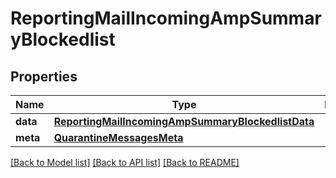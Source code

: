 # ReportingMailIncomingAmpSummaryBlockedlist

## Properties
Name | Type | Description | Notes
------------ | ------------- | ------------- | -------------
**data** | [**ReportingMailIncomingAmpSummaryBlockedlistData**](ReportingMailIncomingAmpSummaryBlockedlistData.md) |  | [optional] 
**meta** | [**QuarantineMessagesMeta**](QuarantineMessagesMeta.md) |  | [optional] 

[[Back to Model list]](../README.md#documentation-for-models) [[Back to API list]](../README.md#documentation-for-api-endpoints) [[Back to README]](../README.md)

